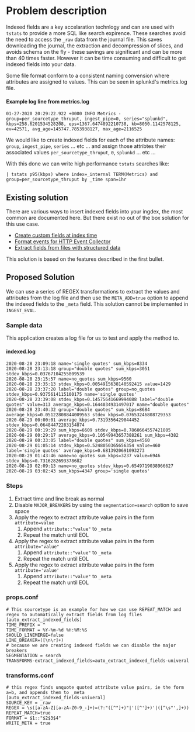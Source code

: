 # Problem description

Indexed fields are a key accelaration technlogy and can are used with `tstats` to provide a more SQL like search expirence. These searches avoid the need to access the `_raw` data from the journal file. This saves downloading the journal, the extraction and decompression of slices, and avoids schema on the fly - these savings are significant and can be more than 40 times faster. However it can be time consuming and difficult to get indexed fields into your data. 

Some file format conform to a consistent naming convension where attributes are assigned to values. This can be seen in splunkd's metrics.log file.

#### Example log line from metrics.log

    01-27-2020 20:29:22.922 +0000 INFO Metrics - group=per_sourcetype_thruput, ingest_pipe=0, series="splunkd", kbps=258.6201534528208, eps=1367.6474892210738, kb=8050.1142578125, ev=42571, avg_age=145747.7853938127, max_age=2116525


We would like to create indexed fields for each of the attribute names: `group`, `ingest_pipe`, `series` ... etc ... and assign those attribtes their associated values `per_sourcetype_thruput`, `0`, `splunkd` ... etc ...

With this done we can write high performance `tstats` searches like:

    | tstats p95(kbps) where index=_internal TERM(Metrics) and group=per_sourcetype_thruput by _time span=1hr


## Existing solution

There are various ways to insert indexed fields into your ingdex, the most common are documented here. But there exist no out of the box solution for this use case.

* [Create custom fields at index time](https://docs.splunk.com/Documentation/Splunk/latest/Data/Configureindex-timefieldextraction)
* [Format events for HTTP Event Collector](https://docs.splunk.com/Documentation/Splunk/latest/Data/FormateventsforHTTPEventCollector)
* [Extract fields from files with structured data](https://docs.splunk.com/Documentation/Splunk/latest/Data/Extractfieldsfromfileswithstructureddata)

This solution is based on the features described in the first bullet.

## Proposed Solution

We can use a series of REGEX transformations to extract the values and attributes from the log file and then use the `META_ADD=true` option to append the indexed fields to the `_meta` field. This solution cannot be implemented in `INGEST_EVAL`.

### Sample data

This application creates a log file for us to test and apply the method to.

#### indexed.log

    2020-08-28 23:09:18 name='single quotes' sum_kbps=8334
    2020-08-28 23:13:18 group="double quotes" sum_kbps=3051 stdev_kbps=0.03767104255809539
    2020-08-28 23:15:57 name=no_quotes sum_kbps=9560
    2020-08-28 23:35:13 stdev_kbps=0.0054915638140592415 value=1429
    2020-08-28 23:37:20 label="double quotes" group=no_quotes stdev_kbps=0.9375614115100175 name='single quotes'
    2020-08-28 23:39:08 stdev_kbps=0.14575641669994088 label="double quotes" value=313 average_kbps=0.1644034931497017 name="double quotes"
    2020-08-28 23:40:32 group="double quotes" sum_kbps=8684 average_kbps=0.05122808844009563 stdev_kbps=0.07653246808729353
    2020-08-29 00:00:01 average_kbps=0.7319356429044452 stdev_kbps=0.06484472283154874
    2020-08-29 00:19:29 sum_kbps=6609 stdev_kbps=0.7860664557421805
    2020-08-29 00:29:17 average_kbps=0.10549943657388261 sum_kbps=4382
    2020-08-29 00:33:05 label="double quotes" sum_kbps=4560
    2020-08-29 01:05:14 stdev_kbps=0.5248050365656354 value=460 label='single quotes' average_kbps=0.6813920691093273
    2020-08-29 01:43:46 name=no_quotes sum_kbps=3237 value=6946 stdev_kbps=0.7316282693378682
    2020-08-29 02:09:13 name=no_quotes stdev_kbps=0.6549719038966627
    2020-08-29 03:02:43 sum_kbps=4347 group='single quotes'

### Steps

1. Extract time and line break as normal
1. Disable `MAJOR_BREAKERS` by using the `segmentation=search` option to save space
1. Apply the regex to extract attribute value pairs in the form `attribute=value`
    1. Append `attribute::"value"` to `_meta`
    1. Repeat the match until EOL
1. Apply the regex to extract attribute value pairs in the form `attribute="value"`
    1. Append `attribute::"value"` to `_meta`
    1. Repeat the match until EOL
1. Apply the regex to extract attribute value pairs in the form `attribute='value'`
    1. Append `attribute::"value"` to `_meta`
    1. Repeat the match until EOL

### props.conf

    # This sourcetype is an example for how we can use REPEAT_MATCH and regex to automatically extract fields from log files
    [auto_extract_indexed_fields]
    TIME_PREFIX = ^
    TIME_FORMAT = %Y-%m-%d %H:%M:%S
    SHOULD_LINEMERGE=false
    LINE_BREAKER=([\n\r]+)
    # because we are creating indexed fields we can disable the major breakers
    SEGMENTATION = search
    TRANSFORMS-extract_indexed_fields=auto_extract_indexed_fields-univeral


### transforms.conf

    # this regex finds unquote quoted attribute value pairs, ie the form a=b, and appends them to _meta
    [auto_extract_indexed_fields-univeral]
    SOURCE_KEY = _raw
    REGEX = \s([a-zA-Z][a-zA-Z0-9_-]+)=(?:"([^"]+)"|'([^']+)'|([^\s"',]+))
    REPEAT_MATCH=true
    FORMAT = $1::"$2$3$4"
    WRITE_META = true
